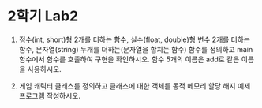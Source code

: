 # 2학기 Lab2

1. 정수(int, short)형 2개를 더하는 함수, 실수(float, double)형 변수 2개를 더하는 함수, 문자열(string) 두개를 더하는(문자열을 합치는 함수) 함수를 정의하고 main함수에서 함수를 호출하여 구현을 확인하시오.    함수 5개의 이름은 add로 같은 이름을 사용하시오.

4. 게임 캐릭터 클래스를 정의하고 클래스에 대한 객체를 동적 메모리 할당 해지 예제 프로그램 작성하시오.

